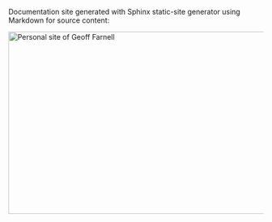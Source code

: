 Documentation site generated with Sphinx static-site generator using Markdown for source content:

<a href="https://techcommdude.github.io/gfarnell/html/index.html" target="_blank"><img src="docs/html/_static/PersonalSite.gif"
alt="Personal site of Geoff Farnell" width="600" height="360" /></a>